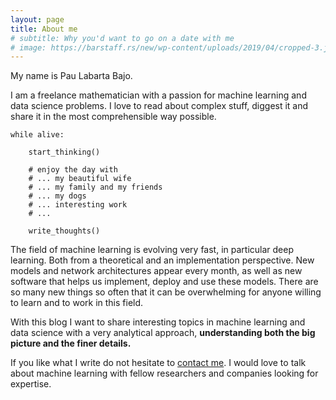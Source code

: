 ```yaml
---
layout: page
title: About me
# subtitle: Why you'd want to go on a date with me
# image: https://barstaff.rs/new/wp-content/uploads/2019/04/cropped-3.jpg
---
```


My name is Pau Labarta Bajo.

I am a freelance mathematician with a passion for machine learning and data science problems. I love to read about complex stuff, diggest it and share it in the most comprehensible way possible.

```
while alive:

    start_thinking()

    # enjoy the day with
    # ... my beautiful wife
    # ... my family and my friends
    # ... my dogs
    # ... interesting work
    # ...
     
    write_thoughts()
```

The field of machine learning is evolving very fast, in particular deep learning. Both from a theoretical and an implementation perspective. New models and network architectures appear every month, as well as new software that helps us implement, deploy and use these models. There are so many new things so often that it can be overwhelming for anyone willing to learn and to work in this field.

With this blog I want to share interesting topics in machine learning and data science with a very analytical approach, **understanding both the big picture and the finer details.**

If you like what I write do not hesitate to [contact me](mailto:plabartabajo@gmail.com). I would love to talk about machine learning with fellow researchers and companies looking for expertise.